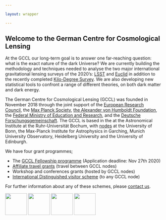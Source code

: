 ```yaml
---

layout: wrapper

---
```


## Welcome to the German Centre for Cosmological Lensing

At the GCCL our long-term goal is to answer one far-reaching question: what is the exact nature of the dark Universe?    We are currently building the methodology and techniques needed to analyse the two major international gravitational lensing surveys of the 2020’s: [LSST](https://www.lsst.org/) and [Euclid](https://www.euclid-ec.org/) in addition to the recently completed [Kilo-Degree Survey](http://kids.strw.leidenuniv.nl).  We are also developing new statistical tools to confront a range of different theories, on both dark matter and dark energy.

The German Centre for Cosmological Lensing (GCCL) was founded in November 2018 through the joint support of the [European Research Council](https://erc.europa.eu/), the [Max Planck Society](https://www.mpg.de/en), [the Alexander von Humboldt Foundation](https://www.humboldt-foundation.de/web/home.html), the [Federal Ministry of Education and Research](https://www.bmbf.de/en/index.html), and the [Deutsche Forschungsgemeinschaft](https://www.dfg.de).   The GCCL is based in the at the Astronomical Institute at the Ruhr-Universität Bochum, with [nodes](/nodes/) at the University of Bonn, the Max-Planck Institute for Astrophysics in Garching, Munich University Observatory, Heidelberg University and the University of Edinburgh.


We have four grant programmes;

- The <a href="apply">GCCL Fellowship programme</a> (Application deadline: Nov 27th 2020)
- <a href="https://docs.google.com/document/d/1pZbdQgodgQAOtL16fKb0mOjHNhjJ37ghTk75q3X-WcA/edit?usp=sharing">Affiliate travel grants</a> (travel between GCCL nodes)
- Workshop and conferences grants (hosted by GCCL nodes)
- <a href="https://docs.google.com/document/d/1ex00yqap5IkKZi044QBNvR9_9Ui59yLeop4b3GYdhEo/edit?usp=sharing">International Distinguished visitor scheme</a> (to any GCCL node)

For further information about any of these schemes, please <a href="contact">contact us</a>.

<a href="https://www.mpg.de/en"><img src="assets/img/Max-Planck_logo.jpg" height="70"></a>
<a href="https://www.humboldt-foundation.de/web/home.html"><img src="assets/img/Humboldt_logo.gif" height="70"></a>
<a href="https://erc.europa.eu/"><img src="assets/img/LOGO_ERC.png" height="70"></a>
<a href="https://www.dfg.de/"><img src="assets/img/DFG_logo.jpg" height="70"></a>
